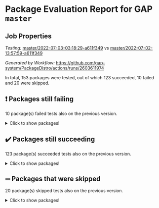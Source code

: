 # Package Evaluation Report for GAP `master`

## Job Properties

*Testing:* [master/2022-07-03-03:18:29-a611f349](https://github.com/gap-system/PackageDistro/blob/data/reports/master/2022-07-03-03:18:29-a611f349) vs [master/2022-07-02-13:57:59-a611f349](https://github.com/gap-system/PackageDistro/blob/data/reports/master/2022-07-02-13:57:59-a611f349)

*Generated by Workflow:* https://github.com/gap-system/PackageDistro/actions/runs/2603611974

In total, 153 packages were tested, out of which 123 succeeded, 10 failed and 20 were skipped.

## :exclamation: Packages still failing

10 package(s) failed tests also on the previous version.
<details><summary>Click to show packages!</summary>

- fining 1.4.1 [(failure)](https://github.com/gap-system/PackageDistro/runs/7165981490?check_suite_focus=true)
- francy 1.2.4 [(failure)](https://github.com/gap-system/PackageDistro/runs/7165981605?check_suite_focus=true)
- hap 1.43 [(failure)](https://github.com/gap-system/PackageDistro/runs/7165981826?check_suite_focus=true)
- normalizinterface 1.3.2 [(failure)](https://github.com/gap-system/PackageDistro/runs/7165982569?check_suite_focus=true)
- packagemanager 1.2 [(failure)](https://github.com/gap-system/PackageDistro/runs/7165982687?check_suite_focus=true)
- qpa 1.33 [(failure)](https://github.com/gap-system/PackageDistro/runs/7165982790?check_suite_focus=true)
- rcwa 4.6.4 [(failure)](https://github.com/gap-system/PackageDistro/runs/7165982832?check_suite_focus=true)
- recog 1.3.2 [(failure)](https://github.com/gap-system/PackageDistro/runs/7165982857?check_suite_focus=true)
- semigroups 4.0.0 [(failure)](https://github.com/gap-system/PackageDistro/runs/7165983001?check_suite_focus=true)
- ugaly 4.0.2 [(failure)](https://github.com/gap-system/PackageDistro/runs/7165983688?check_suite_focus=true)
</details>

## :heavy_check_mark: Packages still succeeding

123 package(s) succeeded tests also on the previous version.
<details><summary>Click to show packages!</summary>

- ace 5.4 [(success)](https://github.com/gap-system/PackageDistro/runs/7165980359?check_suite_focus=true)
- aclib 1.3.2 [(success)](https://github.com/gap-system/PackageDistro/runs/7165980376?check_suite_focus=true)
- agt 0.2 [(success)](https://github.com/gap-system/PackageDistro/runs/7165980393?check_suite_focus=true)
- alnuth 3.2.1 [(success)](https://github.com/gap-system/PackageDistro/runs/7165980409?check_suite_focus=true)
- anupq 3.2.6 [(success)](https://github.com/gap-system/PackageDistro/runs/7165980428?check_suite_focus=true)
- atlasrep 2.1.2 [(success)](https://github.com/gap-system/PackageDistro/runs/7165980462?check_suite_focus=true)
- autodoc 2022.03.10 [(success)](https://github.com/gap-system/PackageDistro/runs/7165980491?check_suite_focus=true)
- automata 1.15 [(success)](https://github.com/gap-system/PackageDistro/runs/7165980526?check_suite_focus=true)
- automgrp 1.3.2 [(success)](https://github.com/gap-system/PackageDistro/runs/7165980558?check_suite_focus=true)
- autpgrp 1.10.2 [(success)](https://github.com/gap-system/PackageDistro/runs/7165980594?check_suite_focus=true)
- cap 2022.06-05 [(success)](https://github.com/gap-system/PackageDistro/runs/7165980629?check_suite_focus=true)
- caratinterface 2.3.3 [(success)](https://github.com/gap-system/PackageDistro/runs/7165980667?check_suite_focus=true)
- cddinterface 2020.06.24 [(success)](https://github.com/gap-system/PackageDistro/runs/7165980697?check_suite_focus=true)
- circle 1.6.5 [(success)](https://github.com/gap-system/PackageDistro/runs/7165980746?check_suite_focus=true)
- classicpres 1.22 [(success)](https://github.com/gap-system/PackageDistro/runs/7165980774?check_suite_focus=true)
- cohomolo 1.6.10 [(success)](https://github.com/gap-system/PackageDistro/runs/7165980799?check_suite_focus=true)
- congruence 1.2.4 [(success)](https://github.com/gap-system/PackageDistro/runs/7165980841?check_suite_focus=true)
- corelg 1.56 [(success)](https://github.com/gap-system/PackageDistro/runs/7165980875?check_suite_focus=true)
- crime 1.6 [(success)](https://github.com/gap-system/PackageDistro/runs/7165980915?check_suite_focus=true)
- crisp 1.4.5 [(success)](https://github.com/gap-system/PackageDistro/runs/7165980958?check_suite_focus=true)
- crypting 0.10 [(success)](https://github.com/gap-system/PackageDistro/runs/7165980994?check_suite_focus=true)
- cryst 4.1.24 [(success)](https://github.com/gap-system/PackageDistro/runs/7165981046?check_suite_focus=true)
- crystcat 1.1.9 [(success)](https://github.com/gap-system/PackageDistro/runs/7165981091?check_suite_focus=true)
- ctbllib 1.3.4 [(success)](https://github.com/gap-system/PackageDistro/runs/7165981140?check_suite_focus=true)
- cubefree 1.19 [(success)](https://github.com/gap-system/PackageDistro/runs/7165981187?check_suite_focus=true)
- curlinterface 2.2.2 [(success)](https://github.com/gap-system/PackageDistro/runs/7165981215?check_suite_focus=true)
- cvec 2.7.5 [(success)](https://github.com/gap-system/PackageDistro/runs/7165981249?check_suite_focus=true)
- datastructures 0.2.7 [(success)](https://github.com/gap-system/PackageDistro/runs/7165981272?check_suite_focus=true)
- deepthought 1.0.5 [(success)](https://github.com/gap-system/PackageDistro/runs/7165981293?check_suite_focus=true)
- design 1.7 [(success)](https://github.com/gap-system/PackageDistro/runs/7165981318?check_suite_focus=true)
- difsets 2.3.1 [(success)](https://github.com/gap-system/PackageDistro/runs/7165981352?check_suite_focus=true)
- digraphs 1.5.3 [(success)](https://github.com/gap-system/PackageDistro/runs/7165981377?check_suite_focus=true)
- edim 1.3.5 [(success)](https://github.com/gap-system/PackageDistro/runs/7165981394?check_suite_focus=true)
- example 4.3.1 [(success)](https://github.com/gap-system/PackageDistro/runs/7165981411?check_suite_focus=true)
- factint 1.6.3 [(success)](https://github.com/gap-system/PackageDistro/runs/7165981430?check_suite_focus=true)
- ferret 1.0.8 [(success)](https://github.com/gap-system/PackageDistro/runs/7165981453?check_suite_focus=true)
- fga 1.4.0 [(success)](https://github.com/gap-system/PackageDistro/runs/7165981471?check_suite_focus=true)
- float 1.0.3 [(success)](https://github.com/gap-system/PackageDistro/runs/7165981506?check_suite_focus=true)
- format 1.4.3 [(success)](https://github.com/gap-system/PackageDistro/runs/7165981518?check_suite_focus=true)
- forms 1.2.7 [(success)](https://github.com/gap-system/PackageDistro/runs/7165981535?check_suite_focus=true)
- fplsa 1.2.5 [(success)](https://github.com/gap-system/PackageDistro/runs/7165981562?check_suite_focus=true)
- fr 2.4.8 [(success)](https://github.com/gap-system/PackageDistro/runs/7165981589?check_suite_focus=true)
- fwtree 1.3 [(success)](https://github.com/gap-system/PackageDistro/runs/7165981625?check_suite_focus=true)
- gbnp 1.0.5 [(success)](https://github.com/gap-system/PackageDistro/runs/7165981640?check_suite_focus=true)
- generalizedmorphismsforcap 2022.05-01 [(success)](https://github.com/gap-system/PackageDistro/runs/7165981661?check_suite_focus=true)
- genss 1.6.6 [(success)](https://github.com/gap-system/PackageDistro/runs/7165981677?check_suite_focus=true)
- gradedringforhomalg 2022.06-01 [(success)](https://github.com/gap-system/PackageDistro/runs/7165981700?check_suite_focus=true)
- grape 4.8.5 [(success)](https://github.com/gap-system/PackageDistro/runs/7165981712?check_suite_focus=true)
- groupoids 1.69 [(success)](https://github.com/gap-system/PackageDistro/runs/7165981722?check_suite_focus=true)
- grpconst 2.6.2 [(success)](https://github.com/gap-system/PackageDistro/runs/7165981737?check_suite_focus=true)
- guarana 0.96.3 [(success)](https://github.com/gap-system/PackageDistro/runs/7165981762?check_suite_focus=true)
- guava 3.16 [(success)](https://github.com/gap-system/PackageDistro/runs/7165981787?check_suite_focus=true)
- hapcryst 0.1.14 [(success)](https://github.com/gap-system/PackageDistro/runs/7165981860?check_suite_focus=true)
- hecke 1.5.3 [(success)](https://github.com/gap-system/PackageDistro/runs/7165981895?check_suite_focus=true)
- help 3.5 [(success)](https://github.com/gap-system/PackageDistro/runs/7165981957?check_suite_focus=true)
- idrel 2.44 [(success)](https://github.com/gap-system/PackageDistro/runs/7165981994?check_suite_focus=true)
- images 1.3.1 [(success)](https://github.com/gap-system/PackageDistro/runs/7165982022?check_suite_focus=true)
- intpic 0.3.0 [(success)](https://github.com/gap-system/PackageDistro/runs/7165982042?check_suite_focus=true)
- io 4.7.2 [(success)](https://github.com/gap-system/PackageDistro/runs/7165982055?check_suite_focus=true)
- irredsol 1.4.3 [(success)](https://github.com/gap-system/PackageDistro/runs/7165982076?check_suite_focus=true)
- json 2.1.0 [(success)](https://github.com/gap-system/PackageDistro/runs/7165982095?check_suite_focus=true)
- jupyterkernel 1.4.1 [(success)](https://github.com/gap-system/PackageDistro/runs/7165982123?check_suite_focus=true)
- jupyterviz 1.5.1 [(success)](https://github.com/gap-system/PackageDistro/runs/7165982157?check_suite_focus=true)
- kan 1.34 [(success)](https://github.com/gap-system/PackageDistro/runs/7165982187?check_suite_focus=true)
- kbmag 1.5.9 [(success)](https://github.com/gap-system/PackageDistro/runs/7165982211?check_suite_focus=true)
- laguna 3.9.5 [(success)](https://github.com/gap-system/PackageDistro/runs/7165982239?check_suite_focus=true)
- liealgdb 2.2.1 [(success)](https://github.com/gap-system/PackageDistro/runs/7165982264?check_suite_focus=true)
- liepring 2.6 [(success)](https://github.com/gap-system/PackageDistro/runs/7165982300?check_suite_focus=true)
- liering 2.4.2 [(success)](https://github.com/gap-system/PackageDistro/runs/7165982319?check_suite_focus=true)
- linearalgebraforcap 2022.06-03 [(success)](https://github.com/gap-system/PackageDistro/runs/7165982333?check_suite_focus=true)
- loops 3.4.1 [(success)](https://github.com/gap-system/PackageDistro/runs/7165982346?check_suite_focus=true)
- lpres 1.0.3 [(success)](https://github.com/gap-system/PackageDistro/runs/7165982355?check_suite_focus=true)
- majoranaalgebras 1.4 [(success)](https://github.com/gap-system/PackageDistro/runs/7165982366?check_suite_focus=true)
- mapclass 1.4.5 [(success)](https://github.com/gap-system/PackageDistro/runs/7165982376?check_suite_focus=true)
- matgrp 0.64 [(success)](https://github.com/gap-system/PackageDistro/runs/7165982387?check_suite_focus=true)
- modisom 2.5.2 [(success)](https://github.com/gap-system/PackageDistro/runs/7165982398?check_suite_focus=true)
- modulepresentationsforcap 2022.05-03 [(success)](https://github.com/gap-system/PackageDistro/runs/7165982419?check_suite_focus=true)
- monoidalcategories 2022.06-07 [(success)](https://github.com/gap-system/PackageDistro/runs/7165982438?check_suite_focus=true)
- nconvex 2020.11-04 [(success)](https://github.com/gap-system/PackageDistro/runs/7165982465?check_suite_focus=true)
- nilmat 1.4.1 [(success)](https://github.com/gap-system/PackageDistro/runs/7165982499?check_suite_focus=true)
- nock 1.5 [(success)](https://github.com/gap-system/PackageDistro/runs/7165982535?check_suite_focus=true)
- nq 2.5.8 [(success)](https://github.com/gap-system/PackageDistro/runs/7165982600?check_suite_focus=true)
- numericalsgps 1.3.0 [(success)](https://github.com/gap-system/PackageDistro/runs/7165982629?check_suite_focus=true)
- openmath 11.5.1 [(success)](https://github.com/gap-system/PackageDistro/runs/7165982647?check_suite_focus=true)
- orb 4.8.4 [(success)](https://github.com/gap-system/PackageDistro/runs/7165982665?check_suite_focus=true)
- patternclass 2.4.2 [(success)](https://github.com/gap-system/PackageDistro/runs/7165982700?check_suite_focus=true)
- permut 2.0.4 [(success)](https://github.com/gap-system/PackageDistro/runs/7165982714?check_suite_focus=true)
- polenta 1.3.10 [(success)](https://github.com/gap-system/PackageDistro/runs/7165982729?check_suite_focus=true)
- polymaking 0.8.6 [(success)](https://github.com/gap-system/PackageDistro/runs/7165982743?check_suite_focus=true)
- primgrp 3.4.2 [(success)](https://github.com/gap-system/PackageDistro/runs/7165982763?check_suite_focus=true)
- profiling 2.5.0 [(success)](https://github.com/gap-system/PackageDistro/runs/7165982774?check_suite_focus=true)
- quagroup 1.8.3 [(success)](https://github.com/gap-system/PackageDistro/runs/7165982804?check_suite_focus=true)
- radiroot 2.9 [(success)](https://github.com/gap-system/PackageDistro/runs/7165982819?check_suite_focus=true)
- rds 1.8 [(success)](https://github.com/gap-system/PackageDistro/runs/7165982842?check_suite_focus=true)
- repndecomp 1.2.1 [(success)](https://github.com/gap-system/PackageDistro/runs/7165982865?check_suite_focus=true)
- repsn 3.1.0 [(success)](https://github.com/gap-system/PackageDistro/runs/7165982878?check_suite_focus=true)
- resclasses 4.7.2 [(success)](https://github.com/gap-system/PackageDistro/runs/7165982895?check_suite_focus=true)
- scscp 2.3.1 [(success)](https://github.com/gap-system/PackageDistro/runs/7165982938?check_suite_focus=true)
- sglppow 2.2 [(success)](https://github.com/gap-system/PackageDistro/runs/7165983124?check_suite_focus=true)
- sgpviz 0.999.5 [(success)](https://github.com/gap-system/PackageDistro/runs/7165983216?check_suite_focus=true)
- simpcomp 2.1.14 [(success)](https://github.com/gap-system/PackageDistro/runs/7165983287?check_suite_focus=true)
- singular 2020.12.18 [(success)](https://github.com/gap-system/PackageDistro/runs/7165983344?check_suite_focus=true)
- sla 1.5.3 [(success)](https://github.com/gap-system/PackageDistro/runs/7165983407?check_suite_focus=true)
- smallgrp 1.5 [(success)](https://github.com/gap-system/PackageDistro/runs/7165983443?check_suite_focus=true)
- smallsemi 0.6.13 [(success)](https://github.com/gap-system/PackageDistro/runs/7165983483?check_suite_focus=true)
- sonata 2.9.4 [(success)](https://github.com/gap-system/PackageDistro/runs/7165983515?check_suite_focus=true)
- sophus 1.25 [(success)](https://github.com/gap-system/PackageDistro/runs/7165983551?check_suite_focus=true)
- spinsym 1.5.2 [(success)](https://github.com/gap-system/PackageDistro/runs/7165983575?check_suite_focus=true)
- symbcompcc 1.3.2 [(success)](https://github.com/gap-system/PackageDistro/runs/7165983597?check_suite_focus=true)
- thelma 1.3 [(success)](https://github.com/gap-system/PackageDistro/runs/7165983615?check_suite_focus=true)
- tomlib 1.2.9 [(success)](https://github.com/gap-system/PackageDistro/runs/7165983640?check_suite_focus=true)
- toric 1.9.5 [(success)](https://github.com/gap-system/PackageDistro/runs/7165983658?check_suite_focus=true)
- transgrp 3.6.2 [(success)](https://github.com/gap-system/PackageDistro/runs/7165983672?check_suite_focus=true)
- unipot 1.5 [(success)](https://github.com/gap-system/PackageDistro/runs/7165983728?check_suite_focus=true)
- unitlib 4.1.0 [(success)](https://github.com/gap-system/PackageDistro/runs/7165983755?check_suite_focus=true)
- utils 0.72 [(success)](https://github.com/gap-system/PackageDistro/runs/7165983777?check_suite_focus=true)
- uuid 0.7 [(success)](https://github.com/gap-system/PackageDistro/runs/7165983797?check_suite_focus=true)
- walrus 0.9991 [(success)](https://github.com/gap-system/PackageDistro/runs/7165983813?check_suite_focus=true)
- wedderga 4.10.2 [(success)](https://github.com/gap-system/PackageDistro/runs/7165983834?check_suite_focus=true)
- xmod 2.88 [(success)](https://github.com/gap-system/PackageDistro/runs/7165983857?check_suite_focus=true)
- xmodalg 1.22 [(success)](https://github.com/gap-system/PackageDistro/runs/7165983896?check_suite_focus=true)
- yangbaxter 0.10.0 [(success)](https://github.com/gap-system/PackageDistro/runs/7165983928?check_suite_focus=true)
- zeromqinterface 0.13 [(success)](https://github.com/gap-system/PackageDistro/runs/7165983959?check_suite_focus=true)
</details>

## :heavy_minus_sign: Packages that were skipped

20 package(s) skipped tests also on the previous version.
<details><summary>Click to show packages!</summary>

- 4ti2interface 2022.03-01 [(skipped)](https://github.com/gap-system/PackageDistro/runs/7165938700?check_suite_focus=true)
- browse 1.8.14 [(skipped)](https://github.com/gap-system/PackageDistro/runs/7165938700?check_suite_focus=true)
- examplesforhomalg 2022.03-01 [(skipped)](https://github.com/gap-system/PackageDistro/runs/7165938700?check_suite_focus=true)
- gapdoc 1.6.5 [(skipped)](https://github.com/gap-system/PackageDistro/runs/7165938700?check_suite_focus=true)
- gauss 2022.03-01 [(skipped)](https://github.com/gap-system/PackageDistro/runs/7165938700?check_suite_focus=true)
- gaussforhomalg 2022.03-01 [(skipped)](https://github.com/gap-system/PackageDistro/runs/7165938700?check_suite_focus=true)
- gradedmodules 2022.03-01 [(skipped)](https://github.com/gap-system/PackageDistro/runs/7165938700?check_suite_focus=true)
- homalg 2022.03-01 [(skipped)](https://github.com/gap-system/PackageDistro/runs/7165938700?check_suite_focus=true)
- homalgtocas 2022.03-01 [(skipped)](https://github.com/gap-system/PackageDistro/runs/7165938700?check_suite_focus=true)
- io_forhomalg 2022.03-01 [(skipped)](https://github.com/gap-system/PackageDistro/runs/7165938700?check_suite_focus=true)
- itc 1.5.1 [(skipped)](https://github.com/gap-system/PackageDistro/runs/7165938700?check_suite_focus=true)
- localizeringforhomalg 2022.03-01 [(skipped)](https://github.com/gap-system/PackageDistro/runs/7165938700?check_suite_focus=true)
- matricesforhomalg 2022.06-01 [(skipped)](https://github.com/gap-system/PackageDistro/runs/7165938700?check_suite_focus=true)
- modules 2022.03-01 [(skipped)](https://github.com/gap-system/PackageDistro/runs/7165938700?check_suite_focus=true)
- polycyclic 2.16 [(skipped)](https://github.com/gap-system/PackageDistro/runs/7165938700?check_suite_focus=true)
- ringsforhomalg 2022.04-01 [(skipped)](https://github.com/gap-system/PackageDistro/runs/7165938700?check_suite_focus=true)
- sco 2022.03-01 [(skipped)](https://github.com/gap-system/PackageDistro/runs/7165938700?check_suite_focus=true)
- toolsforhomalg 2022.05-01 [(skipped)](https://github.com/gap-system/PackageDistro/runs/7165938700?check_suite_focus=true)
- toricvarieties 2022.03.23 [(skipped)](https://github.com/gap-system/PackageDistro/runs/7165938700?check_suite_focus=true)
- xgap 4.31 [(skipped)](https://github.com/gap-system/PackageDistro/runs/7165938700?check_suite_focus=true)
</details>

